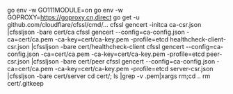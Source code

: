 

go env -w GO111MODULE=on
go env -w GOPROXY=https://goproxy.cn,direct
go get -u github.com/cloudflare/cfssl/cmd/...
cfssl gencert -initca ca-csr.json |cfssljson -bare cert/ca
cfssl gencert --config=ca-config.json -ca=cert/ca.pem -ca-key=cert/ca-key.pem -profile=etcd healthcheck-client-csr.json |cfssljson -bare cert/healthcheck-client
cfssl gencert --config=ca-config.json -ca=cert/ca.pem -ca-key=cert/ca-key.pem -profile=etcd peer-csr.json |cfssljson -bare cert/peer
cfssl gencert --config=ca-config.json -ca=cert/ca.pem -ca-key=cert/ca-key.pem -profile=etcd server-csr.json |cfssljson -bare cert/server
cd cert/; ls |grep -v .pem|xargs rm;cd ..
rm cert/.gitkeep
